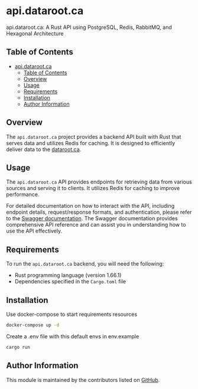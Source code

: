 # api.dataroot.ca
api.dataroot.ca: A Rust API using PostgreSQL, Redis, RabbitMQ, and Hexagonal Architecture

## Table of Contents

<!-- TOC -->

- [api.dataroot.ca](#api.dataroot.ca)
  - [Table of Contents](#table-of-contents)
  - [Overview](#overview)
  - [Usage](#usage)
  - [Requirements](#requirements)
  - [Installation](#installation)
  - [Author Information](#author-information)
  <!-- TOC -->

## Overview
The `api.dataroot.ca` project provides a backend API built with Rust that serves data and utilizes Redis for caching. It is designed to efficiently deliver data to the [dataroot.ca](https://dataroot.ca).


## Usage
The `api.dataroot.ca` API provides endpoints for retrieving data from various sources and serving it to clients. It utilizes Redis for caching to improve performance.

For detailed documentation on how to interact with the API, including endpoint details, request/response formats, and authentication, please refer to the [Swagger documentation](https://api.dataroot.ca/docs). The Swagger documentation provides comprehensive API reference and can assist you in understanding how to use the API effectively.


## Requirements
To run the `api.dataroot.ca` backend, you will need the following:

- Rust programming language (version 1.66.1)
- Dependencies specified in the `Cargo.toml` file

## Installation
Use docker-compose to start requirements resources

```bash
docker-compose up -d
```

Create a .env file with this default envs in env.example

```bash
cargo run
```

## Author Information

This module is maintained by the contributors listed on [GitHub](https://github.com/datarootca/api.dataroot.ca/graphs/contributors).

